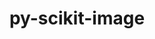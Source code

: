 ---
title: "py-scikit-image"
layout: cache
categories: [package, develop]
meta: {"compilers": ["gcc@11.1.0", "gcc@11.4.0"], "num_specs": 38, "num_specs_by_stack": {"data-vis-sdk": 12, "e4s": 26, "root": 38}, "oss": ["ubuntu20.04", "ubuntu22.04"], "platforms": ["linux"], "stacks": ["data-vis-sdk", "e4s", "root"], "targets": ["x86_64_v3"], "versions": ["0.25.2"]}
spec_details: [{"compiler": "gcc@11.4.0", "hash": "34yjyet237bkaijgu6evzf7aob534rzc", "os": "ubuntu22.04", "platform": "linux", "size": "-", "stacks": ["e4s", "root"], "target": "x86_64_v3", "variants": ["build_system=python_pip"], "versions": ["0.25.2"]}, {"compiler": "gcc@11.4.0", "hash": "3tilufyrnqfe3ctvnrvqyrpkyfxad4bk", "os": "ubuntu22.04", "platform": "linux", "size": "-", "stacks": ["e4s", "root"], "target": "x86_64_v3", "variants": ["build_system=python_pip"], "versions": ["0.25.2"]}, {"compiler": "gcc@11.1.0", "hash": "4khg6m52wxuou5i56elbk6vcslxjl4z7", "os": "ubuntu20.04", "platform": "linux", "size": "-", "stacks": ["data-vis-sdk", "root"], "target": "x86_64_v3", "variants": ["build_system=python_pip"], "versions": ["0.25.2"]}, {"compiler": "gcc@11.4.0", "hash": "56242bu22rnlm5pnye4fd2xgutkpnez3", "os": "ubuntu22.04", "platform": "linux", "size": "-", "stacks": ["e4s", "root"], "target": "x86_64_v3", "variants": ["build_system=python_pip"], "versions": ["0.25.2"]}, {"compiler": "gcc@11.4.0", "hash": "62ixpgl7dd4pcrnekbdcki6z7d2v5x77", "os": "ubuntu22.04", "platform": "linux", "size": "-", "stacks": ["e4s", "root"], "target": "x86_64_v3", "variants": ["build_system=python_pip"], "versions": ["0.25.2"]}, {"compiler": "gcc@11.1.0", "hash": "ctbfdxo64xtpakwidrnw72beuyqozaud", "os": "ubuntu20.04", "platform": "linux", "size": "-", "stacks": ["data-vis-sdk", "root"], "target": "x86_64_v3", "variants": ["build_system=python_pip"], "versions": ["0.25.2"]}, {"compiler": "gcc@11.4.0", "hash": "eansdhq3ioylptmr7f4bvvwt4s7aouvg", "os": "ubuntu22.04", "platform": "linux", "size": "-", "stacks": ["e4s", "root"], "target": "x86_64_v3", "variants": ["build_system=python_pip"], "versions": ["0.25.2"]}, {"compiler": "gcc@11.4.0", "hash": "eryi3k66zttbrz42da4riaryhwrzb2fp", "os": "ubuntu22.04", "platform": "linux", "size": "-", "stacks": ["e4s", "root"], "target": "x86_64_v3", "variants": ["build_system=python_pip"], "versions": ["0.25.2"]}, {"compiler": "gcc@11.1.0", "hash": "f4nyk7r7d2e43eegc2277qvghtbklzoe", "os": "ubuntu20.04", "platform": "linux", "size": "-", "stacks": ["data-vis-sdk", "root"], "target": "x86_64_v3", "variants": ["build_system=python_pip"], "versions": ["0.25.2"]}, {"compiler": "gcc@11.4.0", "hash": "f4or7tadw2lctjhp4pu4s4rm6jhpfavd", "os": "ubuntu22.04", "platform": "linux", "size": "-", "stacks": ["e4s", "root"], "target": "x86_64_v3", "variants": ["build_system=python_pip"], "versions": ["0.25.2"]}, {"compiler": "gcc@11.1.0", "hash": "fxkuacaqycyhqf2rjbvdxlutbe7wd4j2", "os": "ubuntu20.04", "platform": "linux", "size": "-", "stacks": ["data-vis-sdk", "root"], "target": "x86_64_v3", "variants": ["build_system=python_pip"], "versions": ["0.25.2"]}, {"compiler": "gcc@11.4.0", "hash": "gu5o6t3f4dha7d3b5chrn6kj6yzclupe", "os": "ubuntu22.04", "platform": "linux", "size": "-", "stacks": ["e4s", "root"], "target": "x86_64_v3", "variants": ["build_system=python_pip"], "versions": ["0.25.2"]}, {"compiler": "gcc@11.1.0", "hash": "h4hjedpu6ewev4cwrflsqvakxvhpg64l", "os": "ubuntu20.04", "platform": "linux", "size": "-", "stacks": ["data-vis-sdk", "root"], "target": "x86_64_v3", "variants": ["build_system=python_pip"], "versions": ["0.25.2"]}, {"compiler": "gcc@11.4.0", "hash": "hujfziehlatejp5uq52plt232etxikte", "os": "ubuntu22.04", "platform": "linux", "size": "-", "stacks": ["e4s", "root"], "target": "x86_64_v3", "variants": ["build_system=python_pip"], "versions": ["0.25.2"]}, {"compiler": "gcc@11.4.0", "hash": "i7gry7ogobx6jb77dufn252zj7vroo6a", "os": "ubuntu22.04", "platform": "linux", "size": "-", "stacks": ["e4s", "root"], "target": "x86_64_v3", "variants": ["build_system=python_pip"], "versions": ["0.25.2"]}, {"compiler": "gcc@11.4.0", "hash": "i7p3asrm2z2dsy3gtwv4mtvwi5f6qedz", "os": "ubuntu22.04", "platform": "linux", "size": "-", "stacks": ["e4s", "root"], "target": "x86_64_v3", "variants": ["build_system=python_pip"], "versions": ["0.25.2"]}, {"compiler": "gcc@11.1.0", "hash": "icimquq6xfg3v5ksh4wlk3ej3uwtiyvv", "os": "ubuntu20.04", "platform": "linux", "size": "-", "stacks": ["data-vis-sdk", "root"], "target": "x86_64_v3", "variants": ["build_system=python_pip"], "versions": ["0.25.2"]}, {"compiler": "gcc@11.4.0", "hash": "j4zetzeczakp54n6jlbcpotdfan4twbz", "os": "ubuntu22.04", "platform": "linux", "size": "-", "stacks": ["e4s", "root"], "target": "x86_64_v3", "variants": ["build_system=python_pip"], "versions": ["0.25.2"]}, {"compiler": "gcc@11.4.0", "hash": "jtdgdzdbp4fthagywu5ptd2frpz7esja", "os": "ubuntu22.04", "platform": "linux", "size": "-", "stacks": ["e4s", "root"], "target": "x86_64_v3", "variants": ["build_system=python_pip"], "versions": ["0.25.2"]}, {"compiler": "gcc@11.4.0", "hash": "kal7ophywlwc767pg3priuunie7mudvx", "os": "ubuntu22.04", "platform": "linux", "size": "-", "stacks": ["e4s", "root"], "target": "x86_64_v3", "variants": ["build_system=python_pip"], "versions": ["0.25.2"]}, {"compiler": "gcc@11.1.0", "hash": "kn2o2ye5qinljrze77n7h7evoc2hk7vd", "os": "ubuntu20.04", "platform": "linux", "size": "-", "stacks": ["data-vis-sdk", "root"], "target": "x86_64_v3", "variants": ["build_system=python_pip"], "versions": ["0.25.2"]}, {"compiler": "gcc@11.4.0", "hash": "krapm3zgdit2tugbliwsepkcthr3txq3", "os": "ubuntu22.04", "platform": "linux", "size": "-", "stacks": ["e4s", "root"], "target": "x86_64_v3", "variants": ["build_system=python_pip"], "versions": ["0.25.2"]}, {"compiler": "gcc@11.4.0", "hash": "oi7e2ntwflwoas2pbkggs6n67paacutt", "os": "ubuntu22.04", "platform": "linux", "size": "-", "stacks": ["e4s", "root"], "target": "x86_64_v3", "variants": ["build_system=python_pip"], "versions": ["0.25.2"]}, {"compiler": "gcc@11.4.0", "hash": "onhx2g4ahev574wy6jgiibhaw3wqcldm", "os": "ubuntu22.04", "platform": "linux", "size": "-", "stacks": ["e4s", "root"], "target": "x86_64_v3", "variants": ["build_system=python_pip"], "versions": ["0.25.2"]}, {"compiler": "gcc@11.4.0", "hash": "pinucu4hggsrlbv2cngi6ahak2y4mcmj", "os": "ubuntu22.04", "platform": "linux", "size": "-", "stacks": ["e4s", "root"], "target": "x86_64_v3", "variants": ["build_system=python_pip"], "versions": ["0.25.2"]}, {"compiler": "gcc@11.4.0", "hash": "pqsc74bsrmg4pmq47rtmwpz3z5psfc27", "os": "ubuntu22.04", "platform": "linux", "size": "-", "stacks": ["e4s", "root"], "target": "x86_64_v3", "variants": ["build_system=python_pip"], "versions": ["0.25.2"]}, {"compiler": "gcc@11.4.0", "hash": "qj556zygwx6eyj4rqdmqawmgujj4k3fh", "os": "ubuntu22.04", "platform": "linux", "size": "-", "stacks": ["e4s", "root"], "target": "x86_64_v3", "variants": ["build_system=python_pip"], "versions": ["0.25.2"]}, {"compiler": "gcc@11.1.0", "hash": "qry6bc7enyp4jeuuxw6k3okymzma7wrd", "os": "ubuntu20.04", "platform": "linux", "size": "-", "stacks": ["data-vis-sdk", "root"], "target": "x86_64_v3", "variants": ["build_system=python_pip"], "versions": ["0.25.2"]}, {"compiler": "gcc@11.1.0", "hash": "rpe7ukh4nuysndfjn5w5bwixmg3mznn4", "os": "ubuntu20.04", "platform": "linux", "size": "-", "stacks": ["data-vis-sdk", "root"], "target": "x86_64_v3", "variants": ["build_system=python_pip"], "versions": ["0.25.2"]}, {"compiler": "gcc@11.1.0", "hash": "t2nayerjofqb6kwqnof3cjrz6ckwv3ay", "os": "ubuntu20.04", "platform": "linux", "size": "-", "stacks": ["data-vis-sdk", "root"], "target": "x86_64_v3", "variants": ["build_system=python_pip"], "versions": ["0.25.2"]}, {"compiler": "gcc@11.4.0", "hash": "t5iymoodakhu72f2qwpivrx3izy5ug7p", "os": "ubuntu22.04", "platform": "linux", "size": "-", "stacks": ["e4s", "root"], "target": "x86_64_v3", "variants": ["build_system=python_pip"], "versions": ["0.25.2"]}, {"compiler": "gcc@11.4.0", "hash": "tqzlijm7nyi56shdrijobvlsqu6xp7or", "os": "ubuntu22.04", "platform": "linux", "size": "-", "stacks": ["e4s", "root"], "target": "x86_64_v3", "variants": ["build_system=python_pip"], "versions": ["0.25.2"]}, {"compiler": "gcc@11.1.0", "hash": "viwkhom45m65oyjnvjh4mui6vyxrc2qz", "os": "ubuntu20.04", "platform": "linux", "size": "-", "stacks": ["data-vis-sdk", "root"], "target": "x86_64_v3", "variants": ["build_system=python_pip"], "versions": ["0.25.2"]}, {"compiler": "gcc@11.4.0", "hash": "w7325df73vxnj3ddvzuxdxlrc2q7pojs", "os": "ubuntu22.04", "platform": "linux", "size": "-", "stacks": ["e4s", "root"], "target": "x86_64_v3", "variants": ["build_system=python_pip"], "versions": ["0.25.2"]}, {"compiler": "gcc@11.1.0", "hash": "wbjk57nm3uba2ezgcq5r6bbju57weejs", "os": "ubuntu20.04", "platform": "linux", "size": "-", "stacks": ["data-vis-sdk", "root"], "target": "x86_64_v3", "variants": ["build_system=python_pip"], "versions": ["0.25.2"]}, {"compiler": "gcc@11.4.0", "hash": "wuegqdqtfkxgfdwpfl3fg2iokmwktwo4", "os": "ubuntu22.04", "platform": "linux", "size": "-", "stacks": ["e4s", "root"], "target": "x86_64_v3", "variants": ["build_system=python_pip"], "versions": ["0.25.2"]}, {"compiler": "gcc@11.4.0", "hash": "xgr4ga3gvc7oxs2dcayw7tuj6b6nmyku", "os": "ubuntu22.04", "platform": "linux", "size": "-", "stacks": ["e4s", "root"], "target": "x86_64_v3", "variants": ["build_system=python_pip"], "versions": ["0.25.2"]}, {"compiler": "gcc@11.4.0", "hash": "yid5xoox7im5wlzp25nefdgetnieyu6o", "os": "ubuntu22.04", "platform": "linux", "size": "-", "stacks": ["e4s", "root"], "target": "x86_64_v3", "variants": ["build_system=python_pip"], "versions": ["0.25.2"]}]
---